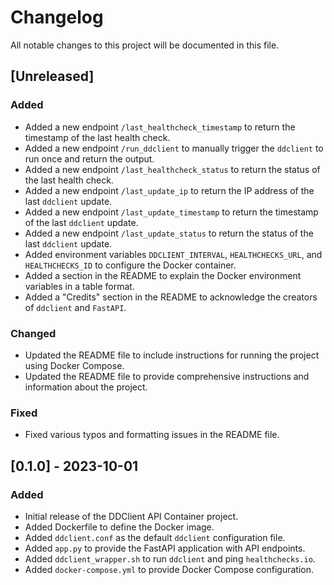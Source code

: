# Changelog

All notable changes to this project will be documented in this file.

## [Unreleased]

### Added

- Added a new endpoint `/last_healthcheck_timestamp` to return the timestamp of the last health check.
- Added a new endpoint `/run_ddclient` to manually trigger the `ddclient` to run once and return the output.
- Added a new endpoint `/last_healthcheck_status` to return the status of the last health check.
- Added a new endpoint `/last_update_ip` to return the IP address of the last `ddclient` update.
- Added a new endpoint `/last_update_timestamp` to return the timestamp of the last `ddclient` update.
- Added a new endpoint `/last_update_status` to return the status of the last `ddclient` update.
- Added environment variables `DDCLIENT_INTERVAL`, `HEALTHCHECKS_URL`, and `HEALTHCHECKS_ID` to configure the Docker container.
- Added a section in the README to explain the Docker environment variables in a table format.
- Added a "Credits" section in the README to acknowledge the creators of `ddclient` and `FastAPI`.

### Changed

- Updated the README file to include instructions for running the project using Docker Compose.
- Updated the README file to provide comprehensive instructions and information about the project.

### Fixed

- Fixed various typos and formatting issues in the README file.

## [0.1.0] - 2023-10-01

### Added

- Initial release of the DDClient API Container project.
- Added Dockerfile to define the Docker image.
- Added `ddclient.conf` as the default `ddclient` configuration file.
- Added `app.py` to provide the FastAPI application with API endpoints.
- Added `ddclient_wrapper.sh` to run `ddclient` and ping `healthchecks.io`.
- Added `docker-compose.yml` to provide Docker Compose configuration.
